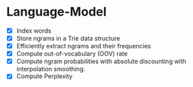 # Language-Model

- [x] Index words
- [x] Store ngrams in a Trie data structure
- [x] Efficiently extract ngrams and their frequencies
- [x] Compute out-of-vocabulary (OOV) rate
- [x] Compute ngram probabilities with absolute discounting with interpolation smoothing.
- [x] Compute Perplexity